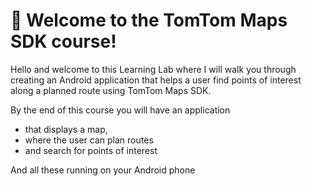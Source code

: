 # :wave: Welcome to the TomTom Maps SDK course!

Hello and welcome to this Learning Lab where I will walk you through creating an Android
application that helps a user find points of interest along a planned route using TomTom Maps SDK.

By the end of this course you will have an application

* that displays a map,
* where the user can plan routes
* and search for points of interest

And all these running on your Android phone

